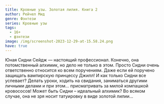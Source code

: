 ```yaml
---
title: Кровные узы. Золотая лилия. Книга 2
author: Рейчел Мид
genre: Фэнтези
series: Кровные узы
tags:
  - 16+
  - фэнтези
image: /img/screenshot-2023-12-29-at-15.58.24.png
have: true
---
```

Юная Сидни Сейдж — настоящий профессионал. Конечно, она потомственный алхимик, но дело не только в этом. Просто Сидни очень ответственно относится ко всем поручениям. Даже если ей поручено защищать вампирскую принцессу Джилл! И как только Сидни все успевает? Делать уроки, ходить на свидания, заниматься другими личными делами и при этом… присматривать за милой компашкой кровососов! Может быть Сидни – идеальный алхимик? Во всяком случае, она не зря носит татуировку в виде золотой лилии…